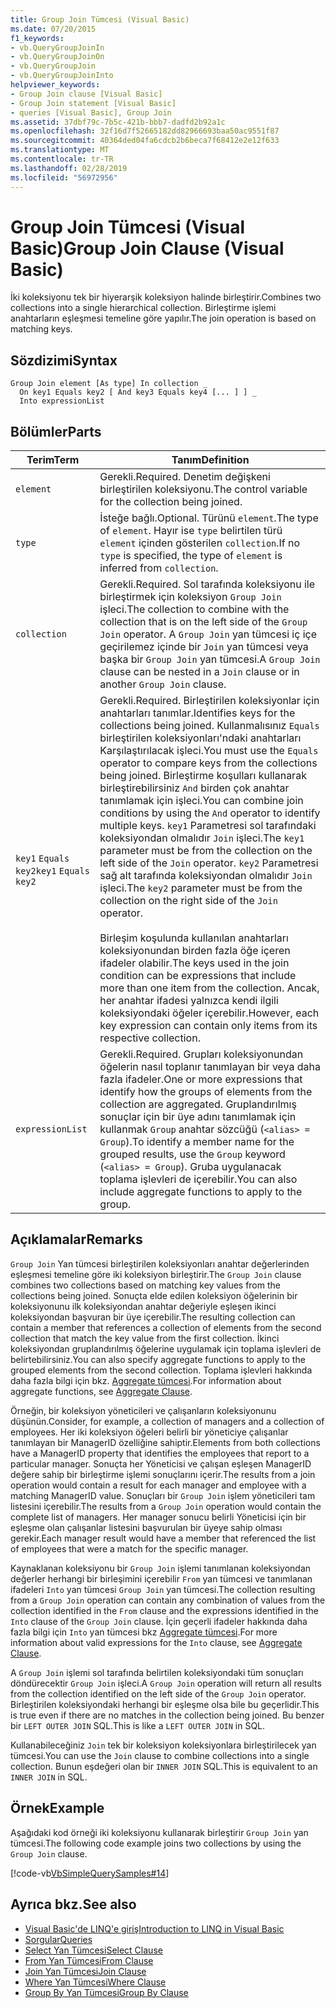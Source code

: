 ```yaml
---
title: Group Join Tümcesi (Visual Basic)
ms.date: 07/20/2015
f1_keywords:
- vb.QueryGroupJoinIn
- vb.QueryGroupJoinOn
- vb.QueryGroupJoin
- vb.QueryGroupJoinInto
helpviewer_keywords:
- Group Join clause [Visual Basic]
- Group Join statement [Visual Basic]
- queries [Visual Basic], Group Join
ms.assetid: 37dbf79c-7b5c-421b-bbb7-dadfd2b92a1c
ms.openlocfilehash: 32f16d7f52665182dd82966693baa50ac9551f87
ms.sourcegitcommit: 40364ded04fa6cdcb2b6beca7f68412e2e12f633
ms.translationtype: MT
ms.contentlocale: tr-TR
ms.lasthandoff: 02/28/2019
ms.locfileid: "56972956"
---
```

# <a name="group-join-clause-visual-basic"></a><span data-ttu-id="146a7-102">Group Join Tümcesi (Visual Basic)</span><span class="sxs-lookup"><span data-stu-id="146a7-102">Group Join Clause (Visual Basic)</span></span>
<span data-ttu-id="146a7-103">İki koleksiyonu tek bir hiyerarşik koleksiyon halinde birleştirir.</span><span class="sxs-lookup"><span data-stu-id="146a7-103">Combines two collections into a single hierarchical collection.</span></span> <span data-ttu-id="146a7-104">Birleştirme işlemi anahtarların eşleşmesi temeline göre yapılır.</span><span class="sxs-lookup"><span data-stu-id="146a7-104">The join operation is based on matching keys.</span></span>  
  
## <a name="syntax"></a><span data-ttu-id="146a7-105">Sözdizimi</span><span class="sxs-lookup"><span data-stu-id="146a7-105">Syntax</span></span>  
  
```  
Group Join element [As type] In collection _  
  On key1 Equals key2 [ And key3 Equals key4 [... ] ] _  
  Into expressionList  
```  
  
## <a name="parts"></a><span data-ttu-id="146a7-106">Bölümler</span><span class="sxs-lookup"><span data-stu-id="146a7-106">Parts</span></span>  
  
|<span data-ttu-id="146a7-107">Terim</span><span class="sxs-lookup"><span data-stu-id="146a7-107">Term</span></span>|<span data-ttu-id="146a7-108">Tanım</span><span class="sxs-lookup"><span data-stu-id="146a7-108">Definition</span></span>|  
|---|---|  
|`element`|<span data-ttu-id="146a7-109">Gerekli.</span><span class="sxs-lookup"><span data-stu-id="146a7-109">Required.</span></span> <span data-ttu-id="146a7-110">Denetim değişkeni birleştirilen koleksiyonu.</span><span class="sxs-lookup"><span data-stu-id="146a7-110">The control variable for the collection being joined.</span></span>|  
|`type`|<span data-ttu-id="146a7-111">İsteğe bağlı.</span><span class="sxs-lookup"><span data-stu-id="146a7-111">Optional.</span></span> <span data-ttu-id="146a7-112">Türünü `element`.</span><span class="sxs-lookup"><span data-stu-id="146a7-112">The type of `element`.</span></span> <span data-ttu-id="146a7-113">Hayır ise `type` belirtilen türü `element` içinden gösterilen `collection`.</span><span class="sxs-lookup"><span data-stu-id="146a7-113">If no `type` is specified, the type of `element` is inferred from `collection`.</span></span>|  
|`collection`|<span data-ttu-id="146a7-114">Gerekli.</span><span class="sxs-lookup"><span data-stu-id="146a7-114">Required.</span></span> <span data-ttu-id="146a7-115">Sol tarafında koleksiyonu ile birleştirmek için koleksiyon `Group Join` işleci.</span><span class="sxs-lookup"><span data-stu-id="146a7-115">The collection to combine with the collection that is on the left side of the `Group Join` operator.</span></span> <span data-ttu-id="146a7-116">A `Group Join` yan tümcesi iç içe geçirilemez içinde bir `Join` yan tümcesi veya başka bir `Group Join` yan tümcesi.</span><span class="sxs-lookup"><span data-stu-id="146a7-116">A `Group Join` clause can be nested in a `Join` clause or in another `Group Join` clause.</span></span>|  
|<span data-ttu-id="146a7-117">`key1` `Equals` `key2`</span><span class="sxs-lookup"><span data-stu-id="146a7-117">`key1` `Equals` `key2`</span></span>|<span data-ttu-id="146a7-118">Gerekli.</span><span class="sxs-lookup"><span data-stu-id="146a7-118">Required.</span></span> <span data-ttu-id="146a7-119">Birleştirilen koleksiyonlar için anahtarları tanımlar.</span><span class="sxs-lookup"><span data-stu-id="146a7-119">Identifies keys for the collections being joined.</span></span> <span data-ttu-id="146a7-120">Kullanmalısınız `Equals` birleştirilen koleksiyonları'ndaki anahtarları Karşılaştırılacak işleci.</span><span class="sxs-lookup"><span data-stu-id="146a7-120">You must use the `Equals` operator to compare keys from the collections being joined.</span></span> <span data-ttu-id="146a7-121">Birleştirme koşulları kullanarak birleştirebilirsiniz `And` birden çok anahtar tanımlamak için işleci.</span><span class="sxs-lookup"><span data-stu-id="146a7-121">You can combine join conditions by using the `And` operator to identify multiple keys.</span></span> <span data-ttu-id="146a7-122">`key1` Parametresi sol tarafındaki koleksiyondan olmalıdır `Join` işleci.</span><span class="sxs-lookup"><span data-stu-id="146a7-122">The `key1` parameter must be from the collection on the left side of the `Join` operator.</span></span> <span data-ttu-id="146a7-123">`key2` Parametresi sağ alt tarafında koleksiyondan olmalıdır `Join` işleci.</span><span class="sxs-lookup"><span data-stu-id="146a7-123">The `key2` parameter must be from the collection on the right side of the `Join` operator.</span></span><br /><br /> <span data-ttu-id="146a7-124">Birleşim koşulunda kullanılan anahtarları koleksiyonundan birden fazla öğe içeren ifadeler olabilir.</span><span class="sxs-lookup"><span data-stu-id="146a7-124">The keys used in the join condition can be expressions that include more than one item from the collection.</span></span> <span data-ttu-id="146a7-125">Ancak, her anahtar ifadesi yalnızca kendi ilgili koleksiyondaki öğeler içerebilir.</span><span class="sxs-lookup"><span data-stu-id="146a7-125">However, each key expression can contain only items from its respective collection.</span></span>|  
|`expressionList`|<span data-ttu-id="146a7-126">Gerekli.</span><span class="sxs-lookup"><span data-stu-id="146a7-126">Required.</span></span> <span data-ttu-id="146a7-127">Grupları koleksiyonundan öğelerin nasıl toplanır tanımlayan bir veya daha fazla ifadeler.</span><span class="sxs-lookup"><span data-stu-id="146a7-127">One or more expressions that identify how the groups of elements from the collection are aggregated.</span></span> <span data-ttu-id="146a7-128">Gruplandırılmış sonuçlar için bir üye adını tanımlamak için kullanmak `Group` anahtar sözcüğü (`<alias> = Group`).</span><span class="sxs-lookup"><span data-stu-id="146a7-128">To identify a member name for the grouped results, use the `Group` keyword (`<alias> = Group`).</span></span> <span data-ttu-id="146a7-129">Gruba uygulanacak toplama işlevleri de içerebilir.</span><span class="sxs-lookup"><span data-stu-id="146a7-129">You can also include aggregate functions to apply to the group.</span></span>|  
  
## <a name="remarks"></a><span data-ttu-id="146a7-130">Açıklamalar</span><span class="sxs-lookup"><span data-stu-id="146a7-130">Remarks</span></span>  
 <span data-ttu-id="146a7-131">`Group Join` Yan tümcesi birleştirilen koleksiyonları anahtar değerlerinden eşleşmesi temeline göre iki koleksiyon birleştirir.</span><span class="sxs-lookup"><span data-stu-id="146a7-131">The `Group Join` clause combines two collections based on matching key values from the collections being joined.</span></span> <span data-ttu-id="146a7-132">Sonuçta elde edilen koleksiyon öğelerinin bir koleksiyonunu ilk koleksiyondan anahtar değeriyle eşleşen ikinci koleksiyondan başvuran bir üye içerebilir.</span><span class="sxs-lookup"><span data-stu-id="146a7-132">The resulting collection can contain a member that references a collection of elements from the second collection that match the key value from the first collection.</span></span> <span data-ttu-id="146a7-133">İkinci koleksiyondan gruplandırılmış öğelerine uygulamak için toplama işlevleri de belirtebilirsiniz.</span><span class="sxs-lookup"><span data-stu-id="146a7-133">You can also specify aggregate functions to apply to the grouped elements from the second collection.</span></span> <span data-ttu-id="146a7-134">Toplama işlevleri hakkında daha fazla bilgi için bkz. [Aggregate tümcesi](../../../visual-basic/language-reference/queries/aggregate-clause.md).</span><span class="sxs-lookup"><span data-stu-id="146a7-134">For information about aggregate functions, see [Aggregate Clause](../../../visual-basic/language-reference/queries/aggregate-clause.md).</span></span>  
  
 <span data-ttu-id="146a7-135">Örneğin, bir koleksiyon yöneticileri ve çalışanların koleksiyonunu düşünün.</span><span class="sxs-lookup"><span data-stu-id="146a7-135">Consider, for example, a collection of managers and a collection of employees.</span></span> <span data-ttu-id="146a7-136">Her iki koleksiyon öğeleri belirli bir yöneticiye çalışanlar tanımlayan bir ManagerID özelliğine sahiptir.</span><span class="sxs-lookup"><span data-stu-id="146a7-136">Elements from both collections have a ManagerID property that identifies the employees that report to a particular manager.</span></span> <span data-ttu-id="146a7-137">Sonuçta her Yöneticisi ve çalışan eşleşen ManagerID değere sahip bir birleştirme işlemi sonuçlarını içerir.</span><span class="sxs-lookup"><span data-stu-id="146a7-137">The results from a join operation would contain a result for each manager and employee with a matching ManagerID value.</span></span> <span data-ttu-id="146a7-138">Sonuçları bir `Group Join` işlem yöneticileri tam listesini içerebilir.</span><span class="sxs-lookup"><span data-stu-id="146a7-138">The results from a `Group Join` operation would contain the complete list of managers.</span></span> <span data-ttu-id="146a7-139">Her manager sonucu belirli Yöneticisi için bir eşleşme olan çalışanlar listesini başvurulan bir üyeye sahip olması gerekir.</span><span class="sxs-lookup"><span data-stu-id="146a7-139">Each manager result would have a member that referenced the list of employees that were a match for the specific manager.</span></span>  
  
 <span data-ttu-id="146a7-140">Kaynaklanan koleksiyonu bir `Group Join` işlemi tanımlanan koleksiyondan değerler herhangi bir birleşimini içerebilir `From` yan tümcesi ve tanımlanan ifadeleri `Into` yan tümcesi `Group Join` yan tümcesi.</span><span class="sxs-lookup"><span data-stu-id="146a7-140">The collection resulting from a `Group Join` operation can contain any combination of values from the collection identified in the `From` clause and the expressions identified in the `Into` clause of the `Group Join` clause.</span></span> <span data-ttu-id="146a7-141">İçin geçerli ifadeler hakkında daha fazla bilgi için `Into` yan tümcesi bkz [Aggregate tümcesi](../../../visual-basic/language-reference/queries/aggregate-clause.md).</span><span class="sxs-lookup"><span data-stu-id="146a7-141">For more information about valid expressions for the `Into` clause, see [Aggregate Clause](../../../visual-basic/language-reference/queries/aggregate-clause.md).</span></span>  
  
 <span data-ttu-id="146a7-142">A `Group Join` işlemi sol tarafında belirtilen koleksiyondaki tüm sonuçları döndürecektir `Group Join` işleci.</span><span class="sxs-lookup"><span data-stu-id="146a7-142">A `Group Join` operation will return all results from the collection identified on the left side of the `Group Join` operator.</span></span> <span data-ttu-id="146a7-143">Birleştirilen koleksiyondaki herhangi bir eşleşme olsa bile bu geçerlidir.</span><span class="sxs-lookup"><span data-stu-id="146a7-143">This is true even if there are no matches in the collection being joined.</span></span> <span data-ttu-id="146a7-144">Bu benzer bir `LEFT OUTER JOIN` SQL.</span><span class="sxs-lookup"><span data-stu-id="146a7-144">This is like a `LEFT OUTER JOIN` in SQL.</span></span>  
  
 <span data-ttu-id="146a7-145">Kullanabileceğiniz `Join` tek bir koleksiyon koleksiyonlara birleştirilecek yan tümcesi.</span><span class="sxs-lookup"><span data-stu-id="146a7-145">You can use the `Join` clause to combine collections into a single collection.</span></span> <span data-ttu-id="146a7-146">Bunun eşdeğeri olan bir `INNER JOIN` SQL.</span><span class="sxs-lookup"><span data-stu-id="146a7-146">This is equivalent to an `INNER JOIN` in SQL.</span></span>  
  
## <a name="example"></a><span data-ttu-id="146a7-147">Örnek</span><span class="sxs-lookup"><span data-stu-id="146a7-147">Example</span></span>  
 <span data-ttu-id="146a7-148">Aşağıdaki kod örneği iki koleksiyonu kullanarak birleştirir `Group Join` yan tümcesi.</span><span class="sxs-lookup"><span data-stu-id="146a7-148">The following code example joins two collections by using the `Group Join` clause.</span></span>  
  
 [!code-vb[VbSimpleQuerySamples#14](~/samples/snippets/visualbasic/VS_Snippets_VBCSharp/VbSimpleQuerySamples/VB/QuerySamples1.vb#14)]  
  
## <a name="see-also"></a><span data-ttu-id="146a7-149">Ayrıca bkz.</span><span class="sxs-lookup"><span data-stu-id="146a7-149">See also</span></span>
- [<span data-ttu-id="146a7-150">Visual Basic'de LINQ'e giriş</span><span class="sxs-lookup"><span data-stu-id="146a7-150">Introduction to LINQ in Visual Basic</span></span>](../../../visual-basic/programming-guide/language-features/linq/introduction-to-linq.md)
- [<span data-ttu-id="146a7-151">Sorgular</span><span class="sxs-lookup"><span data-stu-id="146a7-151">Queries</span></span>](../../../visual-basic/language-reference/queries/index.md)
- [<span data-ttu-id="146a7-152">Select Yan Tümcesi</span><span class="sxs-lookup"><span data-stu-id="146a7-152">Select Clause</span></span>](../../../visual-basic/language-reference/queries/select-clause.md)
- [<span data-ttu-id="146a7-153">From Yan Tümcesi</span><span class="sxs-lookup"><span data-stu-id="146a7-153">From Clause</span></span>](../../../visual-basic/language-reference/queries/from-clause.md)
- [<span data-ttu-id="146a7-154">Join Yan Tümcesi</span><span class="sxs-lookup"><span data-stu-id="146a7-154">Join Clause</span></span>](../../../visual-basic/language-reference/queries/join-clause.md)
- [<span data-ttu-id="146a7-155">Where Yan Tümcesi</span><span class="sxs-lookup"><span data-stu-id="146a7-155">Where Clause</span></span>](../../../visual-basic/language-reference/queries/where-clause.md)
- [<span data-ttu-id="146a7-156">Group By Yan Tümcesi</span><span class="sxs-lookup"><span data-stu-id="146a7-156">Group By Clause</span></span>](../../../visual-basic/language-reference/queries/group-by-clause.md)
